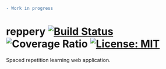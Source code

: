 ```diff
- Work in progress
```
# reppery [![Build Status](https://travis-ci.org/szotaa/reppery.svg?branch=master)](https://travis-ci.org/szotaa/reppery) ![Coverage Ratio](https://sonarcloud.io/api/project_badges/measure?project=pl.szotaa%3Areppery%3Areppery-backend&metric=coverage) [![License: MIT](https://img.shields.io/badge/License-MIT-yellow.svg)](https://opensource.org/licenses/MIT)
Spaced repetition learning web application.
